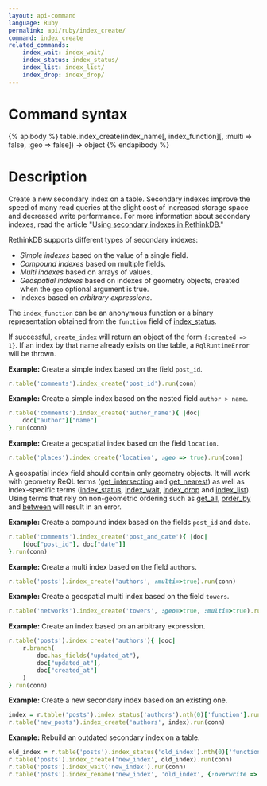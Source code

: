 ```yaml
---
layout: api-command
language: Ruby
permalink: api/ruby/index_create/
command: index_create
related_commands:
    index_wait: index_wait/
    index_status: index_status/
    index_list: index_list/
    index_drop: index_drop/
---
```


# Command syntax #

{% apibody %}
table.index_create(index_name[, index_function][, :multi => false, :geo => false]) &rarr; object
{% endapibody %}

# Description #

Create a new secondary index on a table. Secondary indexes improve the speed of many read queries at the slight cost of increased storage space and decreased write performance. For more information about secondary indexes, read the article "[Using secondary indexes in RethinkDB](/docs/secondary-indexes/)."

RethinkDB supports different types of secondary indexes:

- *Simple indexes* based on the value of a single field.
- *Compound indexes* based on multiple fields.
- *Multi indexes* based on arrays of values.
- *Geospatial indexes* based on indexes of geometry objects, created when the `geo` optional argument is true.
- Indexes based on *arbitrary expressions*.

The `index_function` can be an anonymous function or a binary representation obtained from the `function` field of [index_status](/api/ruby/index_status).

If successful, `create_index` will return an object of the form `{:created => 1}`. If an index by that name already exists on the table, a `RqlRuntimeError` will be thrown.

__Example:__ Create a simple index based on the field `post_id`.

```rb
r.table('comments').index_create('post_id').run(conn)
```
__Example:__ Create a simple index based on the nested field `author > name`.


```rb
r.table('comments').index_create('author_name'){ |doc|
    doc["author"]["name"]
}.run(conn)
```

__Example:__ Create a geospatial index based on the field `location`.

```rb
r.table('places').index_create('location', :geo => true).run(conn)
```

A geospatial index field should contain only geometry objects. It will work with geometry ReQL terms ([get_intersecting](/api/ruby/get_intersecting/) and [get_nearest](/api/ruby/get_nearest/)) as well as index-specific terms ([index_status](/api/ruby/index_status), [index_wait](/api/ruby/index_wait), [index_drop](/api/ruby/index_drop) and [index_list](/api/ruby/index_list)). Using terms that rely on non-geometric ordering such as [get_all](/api/ruby/get_all/), [order_by](/api/ruby/order_by/) and [between](/api/ruby/between/) will result in an error.


__Example:__ Create a compound index based on the fields `post_id` and `date`.

```rb
r.table('comments').index_create('post_and_date'){ |doc|
    [doc["post_id"], doc["date"]]
}.run(conn)
```

__Example:__ Create a multi index based on the field `authors`.

```rb
r.table('posts').index_create('authors', :multi=>true).run(conn)
```

__Example:__ Create a geospatial multi index based on the field `towers`.

```rb
r.table('networks').index_create('towers', :geo=>true, :multi=>true).run(conn)
```

__Example:__ Create an index based on an arbitrary expression.

```rb
r.table('posts').index_create('authors'){ |doc|
    r.branch(
        doc.has_fields("updated_at"),
        doc["updated_at"],
        doc["created_at"]
    )
}.run(conn)
```

__Example:__ Create a new secondary index based on an existing one.

```rb
index = r.table('posts').index_status('authors').nth(0)['function'].run(conn)
r.table('new_posts').index_create('authors', index).run(conn)
```

__Example:__ Rebuild an outdated secondary index on a table.

```rb
old_index = r.table('posts').index_status('old_index').nth(0)['function'].run(conn)
r.table('posts').index_create('new_index', old_index).run(conn)
r.table('posts').index_wait('new_index').run(conn)
r.table('posts').index_rename('new_index', 'old_index', {:overwrite => true}).run(conn)
```

